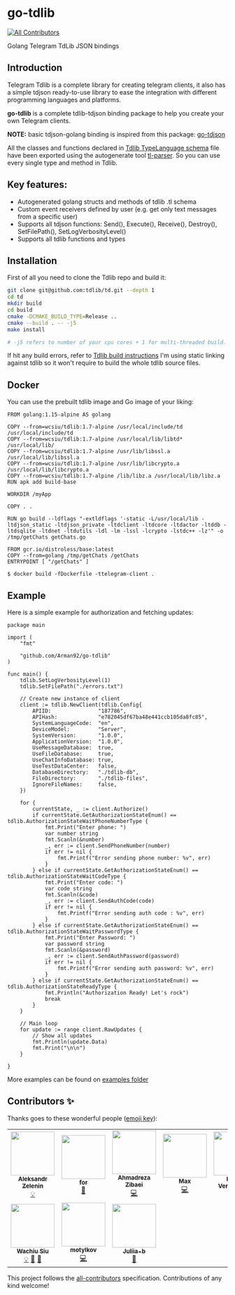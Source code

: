 # go-tdlib
<!-- ALL-CONTRIBUTORS-BADGE:START - Do not remove or modify this section -->
[![All Contributors](https://img.shields.io/badge/all_contributors-10-orange.svg?style=flat-square)](#contributors-)
<!-- ALL-CONTRIBUTORS-BADGE:END -->
Golang Telegram TdLib JSON bindings


## Introduction
Telegram Tdlib is a complete library for creating telegram clients, it also has a simple tdjson ready-to-use library to ease
the integration with different programming languages and platforms.

**go-tdlib** is a complete tdlib-tdjson binding package to help you create your own Telegram clients.

**NOTE:** basic tdjson-golang binding is inspired from this package: [go-tdjson](https://github.com/L11R/go-tdjson)

All the classes and functions declared in [Tdlib TypeLanguage schema](https://github.com/tdlib/td/blob/master/td/generate/scheme/td_api.tl)
file have been exported using the autogenerate tool [tl-parser](https://github.com/Arman92/go-tl-parser).
So you can use every single type and method in Tdlib.

## Key features:
* Autogenerated golang structs and methods of tdlib .tl schema
* Custom event receivers defined by user (e.g. get only text messages from a specific user)
* Supports all tdjson functions: Send(), Execute(), Receive(), Destroy(), SetFilePath(), SetLogVerbosityLevel()
* Supports all tdlib functions and types

## Installation

First of all you need to clone the Tdlib repo and build it:
```bash
git clone git@github.com:tdlib/td.git --depth 1
cd td
mkdir build
cd build
cmake -DCMAKE_BUILD_TYPE=Release ..
cmake --build . -- -j5
make install

# -j5 refers to number of your cpu cores + 1 for multi-threaded build.
```

If hit any build errors, refer to [Tdlib build instructions](https://github.com/tdlib/td#building)
I'm using static linking against tdlib so it won't require to build the whole tdlib source files.

## Docker
You can use the prebuilt tdlib image and Go image of your liking:

```
FROM golang:1.15-alpine AS golang

COPY --from=wcsiu/tdlib:1.7-alpine /usr/local/include/td /usr/local/include/td
COPY --from=wcsiu/tdlib:1.7-alpine /usr/local/lib/libtd* /usr/local/lib/
COPY --from=wcsiu/tdlib:1.7-alpine /usr/lib/libssl.a /usr/local/lib/libssl.a
COPY --from=wcsiu/tdlib:1.7-alpine /usr/lib/libcrypto.a /usr/local/lib/libcrypto.a
COPY --from=wcsiu/tdlib:1.7-alpine /lib/libz.a /usr/local/lib/libz.a
RUN apk add build-base

WORKDIR /myApp

COPY . .

RUN go build --ldflags "-extldflags '-static -L/usr/local/lib -ltdjson_static -ltdjson_private -ltdclient -ltdcore -ltdactor -ltddb -ltdsqlite -ltdnet -ltdutils -ldl -lm -lssl -lcrypto -lstdc++ -lz'" -o /tmp/getChats getChats.go

FROM gcr.io/distroless/base:latest
COPY --from=golang /tmp/getChats /getChats
ENTRYPOINT [ "/getChats" ]
```

```
$ docker build -fDockerfile -ttelegram-client .
```

## Example
Here is a simple example for authorization and fetching updates:
```golang
package main

import (
	"fmt"

	"github.com/Arman92/go-tdlib"
)

func main() {
	tdlib.SetLogVerbosityLevel(1)
	tdlib.SetFilePath("./errors.txt")

	// Create new instance of client
	client := tdlib.NewClient(tdlib.Config{
		APIID:               "187786",
		APIHash:             "e782045df67ba48e441ccb105da8fc85",
		SystemLanguageCode:  "en",
		DeviceModel:         "Server",
		SystemVersion:       "1.0.0",
		ApplicationVersion:  "1.0.0",
		UseMessageDatabase:  true,
		UseFileDatabase:     true,
		UseChatInfoDatabase: true,
		UseTestDataCenter:   false,
		DatabaseDirectory:   "./tdlib-db",
		FileDirectory:       "./tdlib-files",
		IgnoreFileNames:     false,
	})

	for {
		currentState, _ := client.Authorize()
		if currentState.GetAuthorizationStateEnum() == tdlib.AuthorizationStateWaitPhoneNumberType {
			fmt.Print("Enter phone: ")
			var number string
			fmt.Scanln(&number)
			_, err := client.SendPhoneNumber(number)
			if err != nil {
				fmt.Printf("Error sending phone number: %v", err)
			}
		} else if currentState.GetAuthorizationStateEnum() == tdlib.AuthorizationStateWaitCodeType {
			fmt.Print("Enter code: ")
			var code string
			fmt.Scanln(&code)
			_, err := client.SendAuthCode(code)
			if err != nil {
				fmt.Printf("Error sending auth code : %v", err)
			}
		} else if currentState.GetAuthorizationStateEnum() == tdlib.AuthorizationStateWaitPasswordType {
			fmt.Print("Enter Password: ")
			var password string
			fmt.Scanln(&password)
			_, err := client.SendAuthPassword(password)
			if err != nil {
				fmt.Printf("Error sending auth password: %v", err)
			}
		} else if currentState.GetAuthorizationStateEnum() == tdlib.AuthorizationStateReadyType {
			fmt.Println("Authorization Ready! Let's rock")
			break
		}
	}

	// Main loop
	for update := range client.RawUpdates {
		// Show all updates
		fmt.Println(update.Data)
		fmt.Print("\n\n")
	}

}

```

More examples can be found on [examples folder](https://github.com/Arman92/go-tdlib/tree/master/examples)

## Contributors ✨

Thanks goes to these wonderful people ([emoji key](https://allcontributors.org/docs/en/emoji-key)):

<!-- ALL-CONTRIBUTORS-LIST:START - Do not remove or modify this section -->
<!-- prettier-ignore-start -->
<!-- markdownlint-disable -->
<table>
  <tr>
    <td align="center"><a href="https://github.com/zelenin"><img src="https://avatars0.githubusercontent.com/u/1427885?v=4?s=100" width="100px;" alt=""/><br /><sub><b>Aleksandr Zelenin</b></sub></a><br /><a href="#example-zelenin" title="Examples">💡</a></td>
    <td align="center"><a href="https://github.com/for"><img src="https://avatars1.githubusercontent.com/u/7262123?v=4?s=100" width="100px;" alt=""/><br /><sub><b>for</b></sub></a><br /><a href="https://github.com/Arman92/go-tdlib/issues?q=author%3Afor" title="Bug reports">🐛</a></td>
    <td align="center"><a href="https://zibaei.net"><img src="https://avatars2.githubusercontent.com/u/16955684?v=4?s=100" width="100px;" alt=""/><br /><sub><b>Ahmadreza Zibaei</b></sub></a><br /><a href="https://github.com/Arman92/go-tdlib/commits?author=ahmdrz" title="Code">💻</a></td>
    <td align="center"><a href="https://github.com/aivel"><img src="https://avatars2.githubusercontent.com/u/3083784?v=4?s=100" width="100px;" alt=""/><br /><sub><b>Max</b></sub></a><br /><a href="https://github.com/Arman92/go-tdlib/commits?author=aivel" title="Code">💻</a></td>
    <td align="center"><a href="https://rocketeer.be"><img src="https://avatars0.githubusercontent.com/u/42904?v=4?s=100" width="100px;" alt=""/><br /><sub><b>Ruben Vermeersch</b></sub></a><br /><a href="https://github.com/Arman92/go-tdlib/issues?q=author%3Arubenv" title="Bug reports">🐛</a></td>
    <td align="center"><a href="https://github.com/alxshelepenok"><img src="https://avatars2.githubusercontent.com/u/8599449?v=4?s=100" width="100px;" alt=""/><br /><sub><b>Alexander Shelepenok</b></sub></a><br /><a href="https://github.com/Arman92/go-tdlib/commits?author=alxshelepenok" title="Code">💻</a> <a href="#maintenance-alxshelepenok" title="Maintenance">🚧</a> <a href="https://github.com/Arman92/go-tdlib/commits?author=alxshelepenok" title="Tests">⚠️</a></td>
    <td align="center"><a href="https://github.com/KarimNahas"><img src="https://avatars3.githubusercontent.com/u/15736459?v=4?s=100" width="100px;" alt=""/><br /><sub><b>Karim Nahas</b></sub></a><br /><a href="https://github.com/Arman92/go-tdlib/commits?author=KarimNahas" title="Code">💻</a> <a href="#maintenance-KarimNahas" title="Maintenance">🚧</a> <a href="https://github.com/Arman92/go-tdlib/issues?q=author%3AKarimNahas" title="Bug reports">🐛</a></td>
  </tr>
  <tr>
    <td align="center"><a href="https://github.com/wcsiu"><img src="https://avatars0.githubusercontent.com/u/5212960?v=4?s=100" width="100px;" alt=""/><br /><sub><b>Wachiu Siu</b></sub></a><br /><a href="#example-wcsiu" title="Examples">💡</a> <a href="https://github.com/Arman92/go-tdlib/issues?q=author%3Awcsiu" title="Bug reports">🐛</a> <a href="https://github.com/Arman92/go-tdlib/commits?author=wcsiu" title="Documentation">📖</a></td>
    <td align="center"><a href="https://github.com/motylkov"><img src="https://avatars1.githubusercontent.com/u/1659182?v=4?s=100" width="100px;" alt=""/><br /><sub><b>motylkov</b></sub></a><br /><a href="https://github.com/Arman92/go-tdlib/commits?author=motylkov" title="Code">💻</a></td>
    <td align="center"><a href="https://github.com/Juliia-b"><img src="https://avatars.githubusercontent.com/u/55066322?v=4?s=100" width="100px;" alt=""/><br /><sub><b>Juliia-b</b></sub></a><br /><a href="https://github.com/Arman92/go-tdlib/issues?q=author%3AJuliia-b" title="Bug reports">🐛</a></td>
  </tr>
</table>

<!-- markdownlint-restore -->
<!-- prettier-ignore-end -->

<!-- ALL-CONTRIBUTORS-LIST:END -->

This project follows the [all-contributors](https://github.com/all-contributors/all-contributors) specification. Contributions of any kind welcome!
